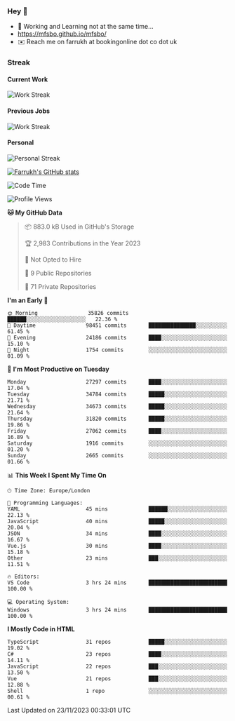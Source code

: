 ### Hey 👋

- 🏃 Working and Learning not at the same time...
- https://mfsbo.github.io/mfsbo/
- ✉️ Reach me on farrukh at bookingonline dot co dot uk

### Streak
#### Current Work
![Work Streak](https://streak-stats.demolab.com/?user=mfsbo)
#### Previous Jobs
![Work Streak](https://streak-stats.demolab.com/?user=farrukhcw)
#### Personal
![Personal Streak](https://streak-stats.demolab.com/?user=farrukhsubhani)

[![Farrukh's GitHub stats](https://github-readme-stats.vercel.app/api?username=mfsbo&hide=stars&count_private=true)](https://github.com/mfsbo/)

<!--START_SECTION:waka-->
![Code Time](http://img.shields.io/badge/Code%20Time-564%20hrs%2038%20mins-blue)

![Profile Views](http://img.shields.io/badge/Profile%20Views-0-blue)

**🐱 My GitHub Data** 

> 📦 883.0 kB Used in GitHub's Storage 
 > 
> 🏆 2,983 Contributions in the Year 2023
 > 
> 🚫 Not Opted to Hire
 > 
> 📜 9 Public Repositories 
 > 
> 🔑 71 Private Repositories 
 > 
**I'm an Early 🐤** 

```text
🌞 Morning                35826 commits       ██████░░░░░░░░░░░░░░░░░░░   22.36 % 
🌆 Daytime                98451 commits       ███████████████░░░░░░░░░░   61.45 % 
🌃 Evening                24186 commits       ████░░░░░░░░░░░░░░░░░░░░░   15.10 % 
🌙 Night                  1754 commits        ░░░░░░░░░░░░░░░░░░░░░░░░░   01.09 % 
```
📅 **I'm Most Productive on Tuesday** 

```text
Monday                   27297 commits       ████░░░░░░░░░░░░░░░░░░░░░   17.04 % 
Tuesday                  34784 commits       █████░░░░░░░░░░░░░░░░░░░░   21.71 % 
Wednesday                34673 commits       █████░░░░░░░░░░░░░░░░░░░░   21.64 % 
Thursday                 31820 commits       █████░░░░░░░░░░░░░░░░░░░░   19.86 % 
Friday                   27062 commits       ████░░░░░░░░░░░░░░░░░░░░░   16.89 % 
Saturday                 1916 commits        ░░░░░░░░░░░░░░░░░░░░░░░░░   01.20 % 
Sunday                   2665 commits        ░░░░░░░░░░░░░░░░░░░░░░░░░   01.66 % 
```


📊 **This Week I Spent My Time On** 

```text
🕑︎ Time Zone: Europe/London

💬 Programming Languages: 
YAML                     45 mins             ██████░░░░░░░░░░░░░░░░░░░   22.13 % 
JavaScript               40 mins             █████░░░░░░░░░░░░░░░░░░░░   20.04 % 
JSON                     34 mins             ████░░░░░░░░░░░░░░░░░░░░░   16.67 % 
Vue.js                   30 mins             ████░░░░░░░░░░░░░░░░░░░░░   15.18 % 
Other                    23 mins             ███░░░░░░░░░░░░░░░░░░░░░░   11.51 % 

🔥 Editors: 
VS Code                  3 hrs 24 mins       █████████████████████████   100.00 % 

💻 Operating System: 
Windows                  3 hrs 24 mins       █████████████████████████   100.00 % 
```

**I Mostly Code in HTML** 

```text
TypeScript               31 repos            █████░░░░░░░░░░░░░░░░░░░░   19.02 % 
C#                       23 repos            ████░░░░░░░░░░░░░░░░░░░░░   14.11 % 
JavaScript               22 repos            ███░░░░░░░░░░░░░░░░░░░░░░   13.50 % 
Vue                      21 repos            ███░░░░░░░░░░░░░░░░░░░░░░   12.88 % 
Shell                    1 repo              ░░░░░░░░░░░░░░░░░░░░░░░░░   00.61 % 
```




 Last Updated on 23/11/2023 00:33:01 UTC
<!--END_SECTION:waka-->
<!--
**mfsbo/mfsbo** is a ✨ _special_ ✨ repository because its `README.md` (this file) appears on your GitHub profile.

Here are some ideas to get you started:

- 🔭 I’m currently working on ...
- 🌱 I’m currently learning ...
- 👯 I’m looking to collaborate on ...
- 🤔 I’m looking for help with ...
- 💬 Ask me about ...
- 📫 How to reach me: ...
- 😄 Pronouns: ...
- ⚡ Fun fact: ...
-->
